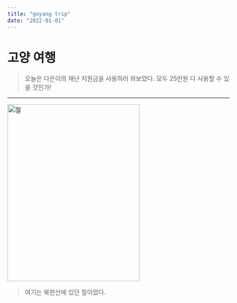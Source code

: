 ```yaml
---
title: "goyang trip"
date: "2022-01-01"
---
```


# 고양 여행

> 오늘은 다은이의 재난 지원금을 사용하러 와보았다.
> 모두 25만원 다 사용할 수 있을 것인가!

<hr/>

<img src="/images/goyang/temple.jpg" alt="절" height="400px" width="300px"/>

> 여기는 북한산에 있던 절이었다.
